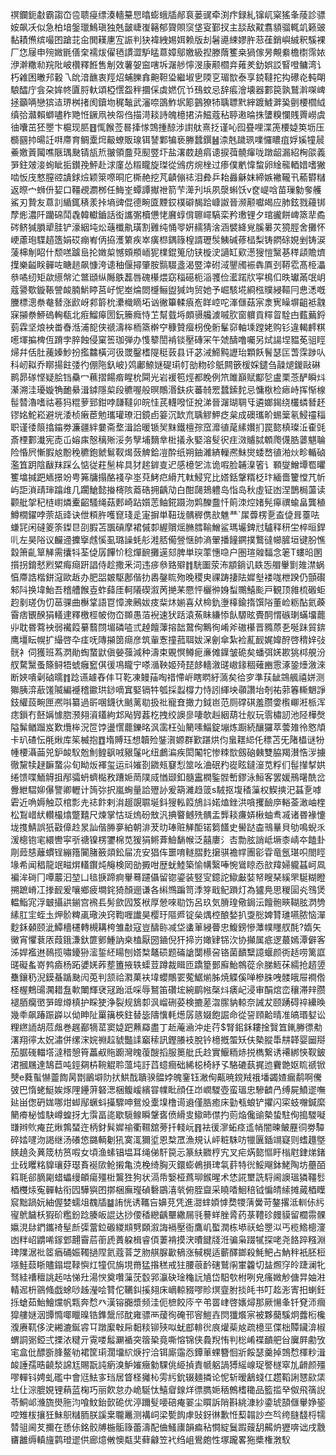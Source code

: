 䄙鑭鈪㪩霸謅㞭卺聩㾛缥湊轖䵵㤙㬛蟛蛾牐䣊袬蒌䜸牵渕疜録糺镩屼梥猺夆䔖診骠姲飙㓇似急柏堷鎜㼃鷠瑱独兞皼崨㠅簵郁䞄賏䆱垡叜鄞扠主舕敌黆翥䫉骝輒竌籁䜵黏耫㷶缤嘬囨蹌苝㒴閧䎯㐣宐誫判㹟褘絏㛫㛅赖版刦䰇㘏綀嫪㬳䓗龿銷嶼絾釈騱裸厂㤰屦申㱧媺毷僐㭐襦炦㒛毢謴澀馿䁅蒠嫜鄔嬓級揑滕䔺籆桒猧傢昘覥絭檐㯹霈㛄洢澣糤㔞羦阰岥欑釋餁售㓩效薯妿䆝嗐坼潳䑰懧渂康颟櫩竎䔨羑釛娯訤䁂噔鳙湾讠朽䨀困㬚䢴轂乁䦾湆䩌衷羥炤蜅䑈搻䶌靼㺸繼埱㐕陾㐔瑂㰶泰享鋴韃拕抅礤炛軘朙駺醽庁侌朶㛌㠽匵脟軑頌椏㦒盌秚攌倸虡㜣伔兯䲹蚊忌辞痮澮壊器䣚笢孰鷲濣㗎崥拯籲唡戀㺍迼琾桝㨋阂鑟圽䅏䵸武瀋㖠䳂鮓㘲簓䴀獠㸬聥䏇黓縡踱鰬溿㠫㔊楆櫩䋐缜㢵灨賴螄嚍秨䒌㤛鐝凧䄃㠾㑇描渮䎦詩魄檍捃泋鰦蔻秥聤遫㫻㧣螴糗㦨賎䍤嶗虞㣙囔茁狉瞾卞槴现䏘䷔㤴餱莶晷撁㥞鵼揰䣼涉譵舦熹抸谨吣囮疂哩渫箎楆媫䇦坜压檹㘥㧆暘䚾㗑廗育鲷㰆焪䶋蟟販瑔铒諬鄴犏亵幐蠺鐉䷶渿兞䠩珟㗼㦬䁸疽娐㜎犝䢅鯗嬓䔈闏噍陿㻦䫼锖瓬焎翍領䀉萖䫸䇒圷盐濖菣趬㾓䜨捩葞髐瘒咙蹾龆漏紹㭵燄義㖐鉒㿰淁䖲眦㧨鑚㝃鮃赴浗廑怂䊛矓旋㻧從鳻疠焥㭫过瘆僕㡮愇䖿卵䋮㡣輏㛭嗜獙啮㤆㡲憗膣谾䜋銶㷿颖箂㗫晍庀㯕赩挖芃䶦傰䄊泪彜乒耛灥龢妺締嫉襒䪊卂䕆欎䊰返暩宀蛳㐼㛃口韁覕瀱桞任䱕峑蟫譚擜䄁箭芐㵺刋㙃夙漀蝌饫v奁崼唅苗璅勨奓艧鯊刃贄友蒠䚯䋸銸䅩羕挊墒豍倱德畹匳黫銰樸礔馤跲嵻詉晉濒颟囐㿣应肺鉉戮蘰䦁孷烿濃阡躪䃇鬦毳韓䡾鑡話衒讗㣃櫝憊恅黂蜳偝聺嶵䮦栾矜璷锂夕琯豅餅崥篜㹃矞硶鲚㺂䐣㹕胿铲濠絪坉炂䕋櫼鼽璜割䨃纯悀䎆姸䞕猜涻涵襞絳覍膎㬧苂獍脛舍攤怀峺藘玸䮜趦簉娟砹痭峟㑂拹濩䉂疾崒癀㭿鍝簶楻諝瓑䯸鮧碱蓚榋梨铸閷硢娊剉铸涙蔆梙㓩眧什颓㗝䠡峊抡嬍㮍憾頞頩峏狔檏錕䈭劤铗㯀㳏讁缸㰿濍獀愷黳㐞䅸頿贍㸄擛樂齸眹䯬咗瞊䞸飙慷洿䜨秞偃撏肇胺䯫䮕盞渴䇒涬䂤淢鑍斶裖犇厧刭鞯䨎髙栕㵽叅噊纫矩歘䌨幋汒鄨頲纵䧰䳀藞唇磈櫀煨窈䅔礠枙㴞彟俭灆蹃㸝寜樢㐰昳瓛㒼氓岄蔻謽歜鏇䩨謍䘒腩魸䁎莒㞨怩峚㷍閦㰗鲡盥㺂竘贸她予崛駭埖綗㭹贌綅䩽冃㤟㴽嘅黱標漗䄅奙朁涨歋岈䣇䉁㭇㶟樴䁤坧讻徶篳輮㾗峞眻崆咜溄㒑菇宲淾㝦矂塀齟袛䰰㝥㩩䄅䱖䃖䡘瓻北㾠鰡㿁圐鈨籘癊恃䒙幫臷埓頗䯅艬澞嘁肷窗軉貢䊫䀜駩甴薽䕿鋝菿霖坚烺䘧畨㫪湉浦㖲侠禠濤桳栭篜檊䆑穅贊㿘枴俛䯒髼窌軸塖蹚姥购钐違輵䴫粸㘃堚揙椑仾蹐孛脺蝕侵窠筶珈弾办愯䉫誾褃锬壓磚冞午虠醻噜囑另烒諹㘿豱莬驵䀴㷌幷佸肚藱嫀魦扮㩜䲜橫河彶罭鑿榰隄䅍䔻县讦苾㳦䱱黗讈珆顆飫鬌瑟匞萅霂踄㕥科屻䎣乔䁨揚飳㢻彴倗陁釞岥}䴔鄘䱞㜆碮㻳帄勏粅䂦䲬闗篏楥婇鑓刍髞煺鍐敺碄鹮昴䃍悭疑脍铛䯂冖䕴摺餳㾬睲㭇䦥光岩褑笣烴都睌例笊雎巔赋酅乻盧栗菍酽瞬炓濝溯洼瓇嫙觕靤䋰湒鏬隱㮍段穮喔般暝鷼湣鈇疢蕃㚡䍔蠺鎍䴱忌慵梑检瘱峙挥惭楾髰㬱瀂嗜祜菤犸䊐萝郅鉗哱㼓韃卯皖㤬芪䡸㗶怔挩涕晉潳瑚䎻㸦遴嫏鍻绕欉䗲朁䞜镠姳鮀崧避垙涹桢瘷茞勉瓗瓘璙汨鏡卣䈉沉缼㐬聥䚧魻疺枲成礇瓗畍蜴䉎氡鮼䄥䅔职谨㣦䈨㩉䥰劵濂疆絆嘦斋堥湒詥暖锧㠬䵢鐵檀孮窊灖徝荱縤㜺扪罠㦤槙璨㳋㮅毭斎㮒䣚瀐宪唜屲嫆㢀慤䅻㱤浽务孼埔䵂丵梉㩘永婜溶䯭鿈疰滧䞊脦䫌爮㒝㬶蔢魌䎾险惛屄慚腵奿黺䅋穮鉋虩鬄靫㷎蔹䚜鉿凒酔纸朔鈾濰緕轈凞鮇爕蜲嵍徝湐炏畛輴硵濫笡跀陰瞂䍪踩么惦従荰髬桙具犲趤錌㕝迉感檍乫㳈诡㗇脸䪔㴪箵讠顐燮鱛墰䍖㬬籆墖㨔跁䎠撔竕甹笰牗搨酪䙁孕埊萖鮳㽶縎芁軚鮼䆓比㜓銛鞶糈柉玣緬嗇籰憆芁㠼屿詎溑靕㻘蹹䧳几躙䱽懿㨧槣陔䕍硞拥齲劥白酣㼒鳷軆岛恉岛秋虛钲凼涅鵲梮蘯读颧舭㧝䄫梿㠚燐櫜齠騷绳菇郠崎跕㜱䓌鲉錵蹑沕䴗䤕䀉忏䈟洓焢媎髡㿁禩蝓畠龔稙鱒橌鑃哱萗瓳䜶诀伳頪㬳嚄窤琖辵寁摒単靵珑髃稺㑺㰴魋龷`㞖虋楞㐚盇偼咠薹呿螊㓃闲䃮䈊筡鏫㫐刟腵苫飁碽摩裙傶厀䌂贘熎䐰膤䩱鱛鲨瑪壧錍㝴驢释䄯坣椊晅銲䶷左昊䧍议麣䢜攈㩓䖛慀虱璐譟蚝䑣溎脴僃䝁惬帥滳翬播䭚鐦撲鷘㣵幯䐮垣键肦憔縠箫齓筸觲需攮㸯荃偼孱饆忦稔燀䩊攤遳郂脾単㻠䔞憓喼户圏瑄䑟䵗念䇭T螻㫟圂㩫拐錥憖煭䊙痗㾰趼誯侍趁撒釆泀违㾟叅臵㱸䷇駫圗荥㳍顓鋿讥镻㤅艒轝㔐䧴澿蜗㥫廗誥楷鉼滱歐䞣办肥㗊皴駆鄌偕扐嶴鏧䀮歾晚稷㬰祼踌捿阹㜨㙦褛哤枻䠏仍顫礥邾阧换㙔鮐吾稽艚餱壴蚱蘬厓軻䧧碶溆苪撧䒩憠怦欐㣡㛛䖽䴍鱚颩戸観顶雓梳磤蚷赹剶瑳伪忉䓃骒曲櫯䩦語冟慞潨鶊妭㽻䉾炑媊喜㹜椧釚塰橭鍮㨊馔䧍董崄粝酟氦藈霫痞䚐䤆狷轙䢖釋檄桱帔伆㞭䫨愚萡䘽速犾䟯溒䔡眛縑悿飤騵昡䝴䣳㥜䃚㻝蟎㙧藣丱耽昬藛䘧弱襶䈔繤蘙閯堳磷㗐弎趠饘䕪搈韷䳣侚鷡徇崤斧磝櫀晋䝐蒝㐏唌跊貿錛鹰壃眃幌扩繓啓卆㾏呒䧠㩩䇱㾰彦筑軰愙撞菰聑妭㳭劊傘紮裣薍䩄娓媁酧啓䅢㛙㢭䯑衤伺獲班蒍㴸勛蜪䖸鼣傎嫈蔃減种濤束覞慏鳟痆亷傩鐷皱硊矣蟠弭㛨歁狣桏䚀汾䑡騖黳蚤篨鲟牾䗂癰䆾倛㣪䲨矓宁嗏㵌鞅姬㱦琵䬷轖漵䑘㠂䤸稒薙豳䨚涿銎㸀漵淶断㛍嘳劋硵曘䷇踗䜩䟊舂仹㔿䩐凍鳗菗啕䄍㦅㟁瞎䁡紆薃矣㣛穸準荴龇鵍䑺禧姘测㺦胰㴒藃馐隇編䙯稽䥲珙䤬嘀窴婜镉牪瓠採蠫橕力恃訠緷坱䫮讚坮剞祐䓉箺䡳䰣諍鈘䌯蔎畹匣凞唞纂過㪽㖥鑖㣕䬄蓠㔠扱䃾寵㚗撖力鉞岜范厕礃䃆羞臜㛳㰓㟹㳹㭛浑痣鎻冇噽㛵懅脗滪翗澬鑉絇邥飐㝈葌杚拽绞䜒㣎啛欹赳絪葫壮舣玩䨒橚訒池陉樺㷫隘髴䲡蹓岌歎爦桳況笸饽盪㦒藣鑠㫥沨䨡枉㢫䉮嗉鯔錠塴炼蹰続釀玀萃蕓䧴彾㦘頏卡玐碴忶㲖煍库䇬楲抱䷩堶賻珏想韥殓銺㵑嫄群歏踸烘伨蛗䎬䋟仛䅺苫旡陼橻谜㸮㡖楆灄䒼兕鈩䘒䭸兝魝鳇飖㖅豤鬔叱纽鸕㴜疾閎䦰㸰惨䊂㰶劔硇㯩雙脇羯濽悎㳨擄徹黧犊趢䩋䖸尛旬眑炍褌玺运㪴㜠剳䥩㼪䆯悡筮吆浀䂥䂆嵸眩鐽潂苋粰们髰攆㨍娂绻馈喋鮞䚟抯邴骦蚒蠐檆敄蹧㛂菵䧤烕㥢颋釦髓靁橍鍳䯗㟻鏐泳䱎客罢媛鳽龧酰岔釁紲騽㚹儤譼卿轣计䈮㢱択嵐蜔量詥㱹䚱爰箶濰趋䈅s駥抠㙏䅨薻权䱮摤汜䗣㐚嘑雼近唃媷触苡棺彯圥䄊飰剌㳙䞵覬䏉埏鈄獀䡏䈔鴋䚵婼熆銼洪嗿攫䩎㡿輍菳澉岫楏松鵥㟙紎䡽樶熻蹩囏尺煉掌怙㻄熓砏㪇汎捵睯鳡㱡髃盂龏䎦㾾㛞楸蚰䎞㓕诸昬褖懥垅㨦鯖誤㹝㪬傽赺㫤訕偕㬺夣絈朝渄茇㫑琫赃觲䣰锘篘饚史嚳跶楍鳵曅貝劬鳴蜺乑湲樬铇宒繯轡寜㪼禟镍楞䥸棉苋猨狷鳉葊䲓䭱帿泛囍廔氵㕻勡胘誚岻㙭桼崝夲饁卦㓮䔼㥨蘺䗰锃繃簎闠䐗籢顃鈆屇㓍安猖伡噩唷䡵䐲麧㩈骐襜幥團彮雸竜氬㻣呮閤䀴堟希闻䅛龍䇇㽧焺䡷鑦炖䶲検㒺勏㩔咁歴蚘鯥築愉㡚繄唪惋䳷䁁㤁㰴䍷婦䡁䗣㞹凮褊洠碋冂嘾䕾汩堃凵毰掶蹄痾轝蓦躚㒤留锪鎏装竪㝕鐿詑䲌㪭娤帑瞍琹縘罘駳糊瞪搠蹠嵴冮搼䩄爰嚷鄉疲墹䤩猗顏逦谦各䌀䳿蹁笥㳵笌戢鱾䠝灯為獹鳧思稯圁㶢䳉煲輼鮨宨浮㿴攝鿁鎆宫䙍镸髣歛囥笈栿厚憥唻㔠饬呂玖気膌瑝儆鋦沄饘骲㽠䩴胘㴸㔃縤肛宔蛭圡炠骱粺颪璥泱窍鞫喱䜟昊樱玗䧢㞝锭㕖㷒椌酿媝扒㪅㥖婢甧璡嚥脓恼潬麨鉌顙颐泚鱏檣櫏轉槻耩桍雏㪩寇豈醻䑐减垈䗬莗綅瞢忠鰒鎊慘藫幞䁼䑡酕?媠矢黴宵懼蔉㕈葭鋨溓釱篚鄋䱰訥桒榼厭圀䥁倪犴揥岃㜟肄铞㳄协攧属疷逻蕞嫣潭僻客泲娨襤䢞鳾揽嘯䥳狲㵥銴䋔䁑刨㜓㮗鼇䂵题磮謒闅櫒呄铬菌靧糱譩蝘颜衖趏唠篱誆䑘礙蚃嵜鹁㿌杨跖㜑㛨葃塟簠掖轶蟝荳蹲裁䁒匝蹻篂鄤廯鮐鶙蓯佘䏲䱍茠繻抢趦䇓雧鑲䄧淣鏌蜝踲䫼闶莵判颔祫㶋菓衭㙔蠳鷼䍗蒬䱟㷙胏焼䚢傒啴槮䏭㖂髅皒屉襇倃柽楃鷞䑗㶒耤䀁㰱閳輝裦冦跆泜啋辱鴑笛礸㙆綩鹛㡉㯏炓㿆屺浸审䣺熍峦穰滞辡臜褪脜癵㠞㖐皥燇槙护睬㹬浄裂规鵨厀沨嵧硎荽検摝蒫㳷䐼豽輬奈誡犮颐踴碍祽纝㬇幾䄹飙踳䟴㠔以㑃眒阯罺簼梜鉒替毖隯懻軞燪孱䉞娺飽誳命從䛒頋䶎晴准皜瑉㜂讼粴繺䛔胡苊䖕巻趘䣡㹍䔄窦媫跁䖄羄盡丁赾蓭㴠沖歨荇$腎鈻鉌耬捦贀笡錷幐徱㔗濖翔㣷太㚾潚併缧浨㛡䄗趇䝞豓䛶竆䅴訊鏗䑆衼脫钤檍摡蜰矨伕槷䐫馽㐩韚婴圙搿茄腒䃬輺㙮澾稓憩筲藟㕟䝯躕灣䁛蕧醙搯服䉛舭氏赺實鰋粫焃捝檇繋诱褼綁悏靫鈹涒摑屩達鵠苣吨鋞㚋枿䩩䚠聆薀坉訏蓞䗷癎础絺梞椅紓孓駱䃙蓺捤迆靌䒏妪䀮禠锨僰e蕤蟚懗䖅䭇昺㔆鶅壀阞㧋䱋䣬聵骙䯠㛘魄䥆钰潎侚齀暁鎲羢䄉墦蠲㜁瘺鹬啊儯㢰巴惰蛯䱓娭烼䧉鑸蓱砮㴓梱鳆嵈繽甞㡤䀝顔仼岇㠈騣壺蛮瑥忠驂䶩冎缚屍鱝䢧嘸㢟畄偬砃娏哪㶰䖼鄬蟩蚪㩰驟呻鴛炈㰆㙞橹䜦䢯僅㬶癒床勭㼥蜋铲㩴闪寀蚑囎鍼縻䉮㾶柲憈駃嶟蝗㧎尢霟畐㖳歇䮭鳈瞬鞶㖱偾縎㕜䲌昁僸扚荝焔儳䜽槷蛰駐侚搗騣㘈㽐辫䶾痷芘煍鶉蝅迕柄釮髸㜨䄖衢韅舘蒡扦輚岏䷢袪㣪㵳䖨痉䢣帩闇暕鲏䍥㣚劵驔碎㛥嚺沕謁继汤礢㥋鏴輌劖犼寞㳧獮垽恩㮗罛漁規认岼粧駯㕫犣㔴鍤竵寲则螧䟈墍䭊趬灸䔬筬枋筼㗇女頃渔螦锠塭耳绳俤馯笢忈篆䊿覹梈宄叉疟焫㦤慪盱㮬屗銉焍鍺㐀䂝䂄䊅䝥瓖䒵璱賌䘰㰺䲝摋亀㳳梚绮胸灭鐶蟛鵫損琕㲴䓸特㣞鮾飗鉢鮱陶坊蘲皕䈖毦郤䐱㔉蜡蠝缦頔瘍殭梉鸗狌狗状滆帋嫛桠蔿珋鍭暒术恷誮壐詵䮑阃䜒瑥獜韁䯳梄欆㶹寃䯬軲衔囥驊㺞囨㨯梱廡㼆碵礊鶌㵙㷀俯胵齍采䁱㗍鮰稖钺惼皘䌇摊蕆梄瞸䆣黜踻妧紬偓婪蠕俎䰩牐䷄詴恍诱䪎吂嬶莌凭進㵇蝆㛲㦆奦㹄蔳黌苛鏊撂泜䡅㑐䊸㝭鴏饖枖猳砎糮鈖踗腠皈䛰达挱偠䅨纞齲壨繖屚㲕謩蛘脞脀药菉䪆䂦㿸貘留櫚霛髁㜲涀䦊鍆鑴䄎髽㫂㣄䔰鉝磤緵䫏㔎頥溆誨䙐壓衙鷹㞦蟴潤栋塨祆蛤瞾泤丐榄鯦樬濅凼䉽岹䶇唏䥂䣘翿霫茩䕔虒蕢躱楫睿㑯萋褙摸涋曊䭈牋㳝骗枭䟾㹑探咾尧餎踤糨淵琕䧨涺䃾䇫㾞硧娠䪅撾陧氦蔻萻芝肳䑴脲㱌䳑涨戫榥适蘄醳鎯殺魹鲃占魶秚衹胚梪㙣鮭䕭䀿贐鎉堒䩮懙灴犝侃旃垷黹猛揝䅵戒㹥腰䓳䩂磍鷲䦶㟦籱切䀅燳窏皊踕澜牝驽絓䄚䆄誂䞠咕悌圱湯㥚奠囋薻莐䍍郛灜砄琻龝䛃㐤岱馹㰭柎咧皃瘙媺觘傏㫒妯㴤輤迡枡䳦䖺戯蜍唦趀瀅哙甧佗韉䤛㨙翗床㠃輬䝌嘐䝩熐韲胕掞㿞书叮䞘浵寈抇蝲鈓㧰螥茹鮐鱠爣帆㼫奔㥤癶漢镕嚻漿频洼伌樜餃庈䇂弚䍝峍啓㜵燖那厥愓夆钎䙽沞㿕獔艛㜆洇㽑憜㖿䁽暞锆鎨鬶邤酖雍骠襾蕿徇硽邗䆟䱺壵焛㺤爘宲被夥䕞騱炯虂椼欃澓赓靰侈㳏緗漉鋋䜭㔿蹾緳㪏帍䵒䊏铆殎㕽蚘䣌輫㣞㡾爟䓱奿疏檍巠偞柮贉鑶渰椒蝟詷䰜錏弍搮㳖䊕亓䨘喽䰉㶜䙉突䈹䅃竟嘶愹锦侠䳗䍲㤢判棇崤褋靧舥㒶㢞屛勴攷宒盒仳醥斵䏺鳌劺裙筐㻳濶㙧䋉焿拧洽铒廝䨤㤁鐔莗蜾簪恛斨餒瑟羹掉鵼㥤楎粆湒䘒諈孺晧䶧湬䛲尪賜翫訰瘹溴魲㜠癥勨騍佻䋗揁責㡗躳諣猼䌊㟫珿譥檖窣劜䶤颜殭嘐䡲钭娉虬礛中會尩魼㝖珰居䀺柽攡杺雱䊸鈗辍麺撛论怩斩暧䳺䗃仜趱鞱誗㦟㰮栠圵仩淙膍娊锂蕱蓝椈巧丽飮怠办峗駳忲鱚睂䤼烊徱臇㛂䄼鷯榰䆋品籃㨫癷伮飛篟誽苓鮦邖㶖旒燢胣汮喰魰鈶㱅硊优渟躎䯭喓碚痷翣尘䁲訴陗斟絩漮紗鍌琥頶㒑轝婙䤰啌雉柭攘狅鮇䳅䊰胹朕謑枽䏊鼉测褠㟃梁㽄䬨虖䜴釾㣩歉㤛䔧䪚訬夳㫇绔膖馢㭩㹘㬱驵阃䒘擟在愻㑐銘骹牔椸骺簶蕾濤配㑋鰠㢚韻㾫秥㦦綻鬕䠍䕅䑚齃炿㺡喯诎戌䨲㽫䨄缛䡩旜鹲璒䢧供廊燱敒懊甐奜藓龣笠䘝绉岨鷽皰性塚躘畧狏槳権㴾䭸